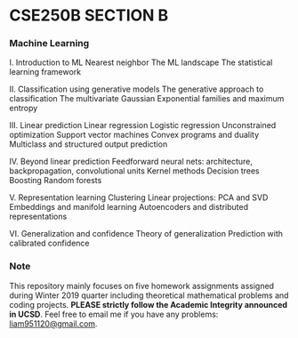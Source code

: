 # CSE250B SECTION B

### Machine Learning

I. Introduction to ML 
Nearest neighbor 
The ML landscape 
The statistical learning framework

II. Classification using generative models 
The generative approach to classification 
The multivariate Gaussian 
Exponential families and maximum entropy

III. Linear prediction 
Linear regression 
Logistic regression 
Unconstrained optimization 
Support vector machines 
Convex programs and duality 
Multiclass and structured output prediction

IV. Beyond linear prediction 
Feedforward neural nets: architecture, backpropagation, convolutional units 
Kernel methods 
Decision trees 
Boosting 
Random forests

V. Representation learning 
Clustering 
Linear projections: PCA and SVD 
Embeddings and manifold learning 
Autoencoders and distributed representations

VI. Generalization and confidence 
Theory of generalization 
Prediction with calibrated confidence

### Note
This repository mainly focuses on five homework assignments assigned during Winter 2019 quarter including theoretical mathematical problems and coding projects. **PLEASE strictly follow the Academic Integrity announced in UCSD**. Feel free to email me if you have any problems: liam951120@gmail.com.
